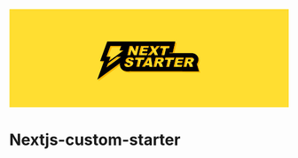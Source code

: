 <div align="center">
    <img src="./public/background_logo.jpg" alt="nextjs custom starter" />
</div>

# Nextjs-custom-starter

